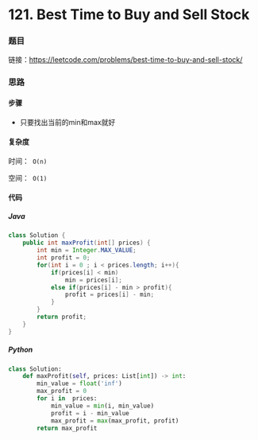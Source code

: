 

# 121. Best Time to Buy and Sell Stock

### 题目

链接：https://leetcode.com/problems/best-time-to-buy-and-sell-stock/



### 思路

#### 步骤

- 只要找出当前的min和max就好



#### 复杂度

时间：` O(n)`

空间：` O(1)`



#### 代码

##### Java

```java
class Solution {
    public int maxProfit(int[] prices) {
        int min = Integer.MAX_VALUE;
        int profit = 0;
        for(int i = 0 ; i < prices.length; i++){
            if(prices[i] < min)
                min = prices[i];
            else if(prices[i] - min > profit){
                profit = prices[i] - min;
            }
        }
        return profit;
    }
}
```



##### Python

```python
class Solution:
    def maxProfit(self, prices: List[int]) -> int:
        min_value = float('inf')
        max_profit = 0
        for i in  prices:
            min_value = min(i, min_value)
            profit = i - min_value
            max_profit = max(max_profit, profit)
        return max_profit
        
```



